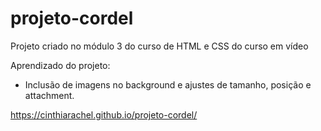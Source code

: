 # projeto-cordel
Projeto criado no módulo 3 do curso de HTML e CSS do curso em vídeo

Aprendizado do projeto:
- Inclusão de imagens no background e ajustes de tamanho, posição e attachment.


https://cinthiarachel.github.io/projeto-cordel/
